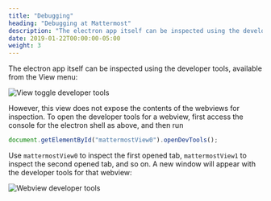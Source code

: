 ```yaml
---
title: "Debugging"
heading: "Debugging at Mattermost"
description: "The electron app itself can be inspected using the developer tools, available from the View menu of Safari."
date: 2019-01-22T00:00:00-05:00
weight: 3
---
```


The electron app itself can be inspected using the developer tools, available from the View menu:

![View toggle developer tools](/contribute/desktop/view-toggle-developer-tools.png)

However, this view does not expose the contents of the webviews for inspection. To open the developer tools for a webview, first access the console for the electron shell as above, and then run

```js
document.getElementById("mattermostView0").openDevTools();
```

Use `mattermostView0` to inspect the first opened tab, `mattermostView1` to inspect the second opened tab, and so on. A new window will appear with the developer tools for that webview:

![Webview developer tools](/contribute/desktop/webview-developer-tools.png)
